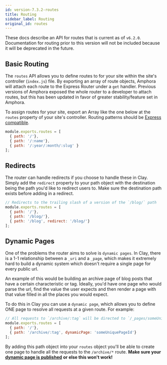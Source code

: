 ```yaml
---
id: version-7.3.2-routes
title: Routing
sidebar_label: Routing
original_id: routes
---
```


These docs describe an API for routes that is current as of `v6.2.0`. Documentation for routing prior to this version will not be included because it will be deprecated in the future.

## Basic Routing

The `routes` API allows you to define routes to for your site within the site's controller \(`index.js`\) file. By exporting an array of route objects, Amphora will attach each route to the Express Router under a `get` handler. Previous versions of Amphora exposed the whole router to a developer to attach routes, but this has been updated in favor of greater stability/feature set in Amphora.

To assign routes for your site, export an Array like the one below at the `routes` property of your site's controller. Routing patterns should be [Express compatible](https://expressjs.com/en/guide/routing.html#route-paths).

```javascript
module.exports.routes = [
  { path: '/'},
  { path: '/:name'},
  { path: '/:year/:month/:slug' }
];
```

## Redirects

The router can handle redirects if you choose to handle these in Clay. Simply add the `redirect` property to your path object with the destination being the path you'd like to redirect users to. Make sure the destination path exists before adding in a redirect.

```javascript
// Redirects to the trailing slash of a version of the `/blog/` path
module.exports.routes = [
  { path: '/'},
  { path: '/blog/'},
  { path: '/blog', redirect: '/blog/'}
];
```

## Dynamic Pages

One of the problems the router aims to solve is `dynamic pages`. In Clay, there is a 1-1 relationship between a `_uri` and a `_page`, which makes it extremely hard to build a dynamic system which doesn't require a single page for every public url.

An example of this would be building an archive page of blog posts that have a certain characteristic or tag. Ideally, you'd have one page who would parse the url, find the value the user expects and then render a page with that value filled in all the places you would expect.

To do this in Clay you can use a `dynamic page`, which allows you to define ONE page to resolve all requests at a given route. For example:

```javascript
// All requests to `/archive/:tag` will be directed to `/_pages/someUniquePageId`
module.exports.routes = [
  { path: '/'},
  { path: '/archive/:tag', dynamicPage: 'someUniquePageId'}
];
```

By adding this path object into your `routes` object you'll be able to create one page to handle all the requests to the `/archive/*` route. **Make sure your** [**dynamic page is published**](publish#dynamic-pages-publishing) **or else this won't work!**

